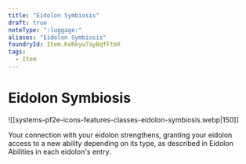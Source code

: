 ```yaml
---
title: "Eidolon Symbiosis"
draft: true
noteType: ":luggage:"
aliases: "Eidolon Symbiosis"
foundryId: Item.KeRkyw7ayBqfFtmX
tags:
  - Item
---
```


# Eidolon Symbiosis
![[systems-pf2e-icons-features-classes-eidolon-symbiosis.webp|150]]

Your connection with your eidolon strengthens, granting your eidolon access to a new ability depending on its type, as described in Eidolon Abilities in each eidolon's entry.
